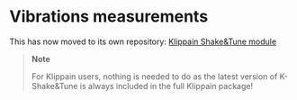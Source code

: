 # Vibrations measurements

This has now moved to its own repository: [Klippain Shake&Tune module](https://github.com/Frix-x/klippain-shaketune)

  > **Note**
  >
  > For Klippain users, nothing is needed to do as the latest version of K-Shake&Tune is always included in the full Klippain package!
